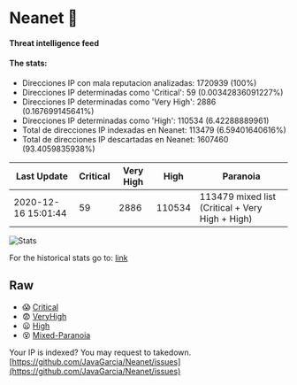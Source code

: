 # Neanet :hocho:
#### Threat intelligence feed
#### The stats:

- Direcciones IP con mala reputacion analizadas: 1720939 (100%)
- Direcciones IP determinadas como 'Critical':  59 (0.00342836091227%)
- Direcciones IP determinadas como 'Very High':  2886 (0.167699145641%)
- Direcciones IP determinadas como 'High':  110534 (6.42288889961)
- Total de direcciones IP indexadas en Neanet:  113479 (6.59401640616%)
- Total de direcciones IP descartadas en Neanet:  1607460 (93.4059835938%)

| Last Update | Critical | Very High | High | Paranoia |
| --- | --- | --- | --- | --- |
| 2020-12-16 15:01:44 | 59 | 2886 | 110534 | 113479 mixed list (Critical + Very High + High)|

![Stats](https://docs.google.com/spreadsheets/d/e/2PACX-1vSnaNMIXVabIpDJjufMlzH7poXnshF3mgd8Is1g9ytUEzVsP5my4Trn8f-xkoLLQ38xpL3HtmUexLo6/pubchart?oid=501124687&format=image)

For the historical stats go to: [link](/stats.csv)
## Raw
- :scream: [Critical](https://raw.githubusercontent.com/JavaGarcia/Neanet/master/blacklists/neanet_critical.txt)
- :fearful: [VeryHigh](https://raw.githubusercontent.com/JavaGarcia/Neanet/master/blacklists/neanet_veryHigh.txtt)
- :frowning: [High](https://raw.githubusercontent.com/JavaGarcia/Neanet/master/blacklists/neanet_high.txt)
- :dizzy_face: [Mixed-Paranoia](https://raw.githubusercontent.com/JavaGarcia/Neanet/master/blacklists/neanet_all.txt)


Your IP is indexed? You may request to takedown. [https://github.com/JavaGarcia/Neanet/issues](https://github.com/JavaGarcia/Neanet/issues)





































































































































































































































































































































































































































































































































































































































































































































































































































































































































































































































































































































































































































































































































































































































































































































































































































































































































































































































































































































































































































































































































































































































































































































































































































































































































































































































































































































































































































































































































